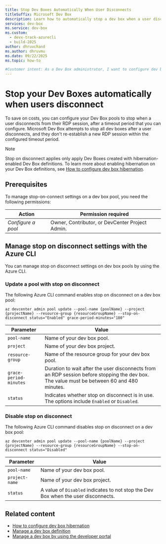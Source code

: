 ```yaml
---
title: Stop Dev Boxes Automatically When User Disconnects
titleSuffix: Microsoft Dev Box
description: Learn how to automatically stop a dev box when a user disconnects by configuring the auto stop setting on the Dev Box Pool.
services: dev-box
ms.service: dev-box
ms.custom:
  - devx-track-azurecli
  - build-2025
author: dhruvchand
ms.author: dhruvmu
ms.date: 09/22/2025
ms.topic: how-to

#Customer intent: As a Dev Box administrator, I want to configure dev boxes to stop when a user disconnects so that I can control costs.
---
```


# Stop your Dev Boxes automatically when users disconnect

To save on costs, you can configure your Dev Box pools to stop when a user disconnects from their RDP session, after a timeout period that you can configure. Microsoft Dev Box attempts to stop all dev boxes after a user disconnects, and they don't re-establish a new RDP session within the configured timeout period.

> [!NOTE]
> Stop on disconnect applies only apply Dev Boxes created with hibernation-enabled Dev Box definitions. To learn more about enabling hibernation on your Dev Box definitions, see [How to configure dev box hibernation](./how-to-configure-dev-box-hibernation.md).  

## Prerequisites

To manage stop-on-connect settings on a dev box pool, you need the following permissions:

| Action | Permission required |
|---|---|
| _Configure a pool_ | Owner, Contributor, or DevCenter Project Admin. |

## Manage stop on disconnect settings with the Azure CLI

You can manage stop on disconnect settings on dev box pools by using the Azure CLI.

### Update a pool with stop on disconnect

The following Azure CLI command enables stop on disconnect on a dev box pool:

```azurecli
az devcenter admin pool update --pool-name {poolName} --project {projectName} --resource-group {resourceGroupName} --stop-on-disconnect status="Enabled" grace-period-minutes="180"
```

| Parameter | Value |
|---|---|
| `pool-name` | Name of your dev box pool. |
| `project` | Name of your dev box project. |
| `resource-group` | Name of the resource group for your dev box pool. |
| `grace-period-minutes` | Duration to wait after the user disconnects from an RDP session before stopping the dev box. The value must be between 60 and 480 minutes. |
| `status` | Indicates whether stop on disconnect is in use. The options include `Enabled` or `Disabled`. |

### Disable stop on disconnect

The following Azure CLI command disables stop on disconnect on a dev box pool:

```azurecli
az devcenter admin pool update --pool-name {poolName} --project {projectName} --resource-group {resourceGroupName} --stop-on-disconnect status="Disabled" 
```

| Parameter | Value |
|---|---|
| `pool-name` | Name of your dev box pool. |
| `project-name` | Name of your dev box project. |
| `status` | A value of `Disabled` indicates to not stop the Dev Box when the user disconnects. |

## Related content

- [How to configure dev box hibernation](./how-to-configure-dev-box-hibernation.md)
- [Manage a dev box definition](./how-to-manage-dev-box-definitions.md)
- [Manage a dev box by using the developer portal](./how-to-create-dev-boxes-developer-portal.md)
